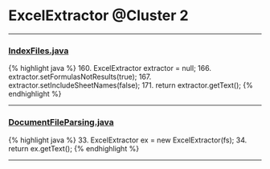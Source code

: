# ExcelExtractor @Cluster 2

***

### [IndexFiles.java](https://searchcode.com/codesearch/view/94960725/)
{% highlight java %}
160. ExcelExtractor extractor = null;
166.   extractor.setFormulasNotResults(true);
167.   extractor.setIncludeSheetNames(false);
171. return extractor.getText();
{% endhighlight %}

***

### [DocumentFileParsing.java](https://searchcode.com/codesearch/view/76013528/)
{% highlight java %}
33. ExcelExtractor ex = new ExcelExtractor(fs);
34. return ex.getText();
{% endhighlight %}

***

